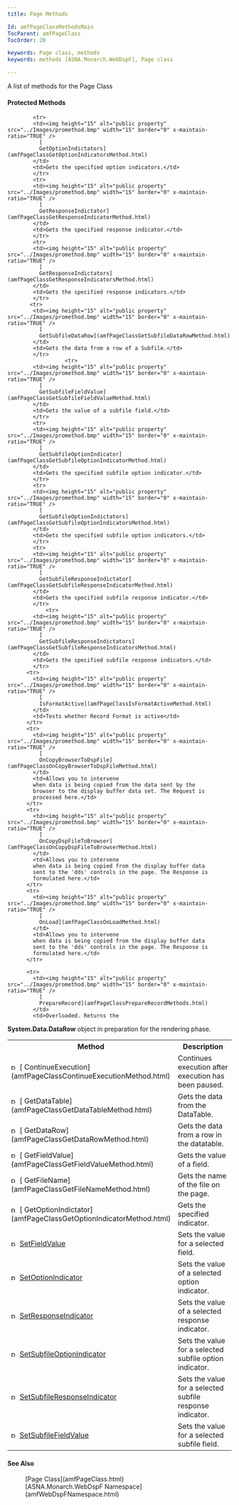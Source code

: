 ```yaml
---
title: Page Methods

Id: amfPageClassMethodsMain
TocParent: amfPageClass
TocOrder: 20

keywords: Page class, methods
keywords: methods [ASNA.Monarch.WebDspF], Page class

---
```


A list of methods for the Page Class
<!--mine -->

#### Protected Methods
<table class="mytable" cellspacing="0" cellpadding="4" width="90%">
          <colgroup><col width="30%" /><col width="70%" />
          </colgroup>
          <tr><th>Method</th>
              <th>Description</th>
          </tr>
          <tr>
            <td><img height="15" alt="public property" src="../Images/promethod.bmp" width="15" border="0" x-maintain-ratio="TRUE" />
              [
              ContinueExecution](amfPageClassContinueExecutionMethod.html)
            </td>
            <td>Continues execution after
            execution has been paused.</td>
          </tr>
          <tr>
            <td><img height="15" alt="public property" src="../Images/promethod.bmp" width="15" border="0" x-maintain-ratio="TRUE" />
              [
              GetDataTable](amfPageClassGetDataTableMethod.html)
            </td>
            <td>Gets the data from the DataTable.</td>
			</tr>
          <tr>
            <td><img height="15" alt="public property" src="../Images/promethod.bmp" width="15" border="0" x-maintain-ratio="TRUE" />
              [
              GetDataRow](amfPageClassGetDataRowMethod.html)
            </td>
            <td>Gets the data from a row in the datatable.</td>
          </tr>
		            <tr>
            <td><img height="15" alt="public property" src="../Images/promethod.bmp" width="15" border="0" x-maintain-ratio="TRUE" />
              [
              GetFieldValue](amfPageClassGetFieldValueMethod.html)
            </td>
            <td>Gets the value of a field.</td>
			</tr>
			<tr>
			<td><img height="15" alt="public property" src="../Images/promethod.bmp" width="15" border="0" x-maintain-ratio="TRUE" />
              [
              GetFileName](amfPageClassGetFileNameMethod.html)
            </td>
            <td>Gets the name of the file
            on the page.</td>
			</tr>
			<tr>
			<td><img height="15" alt="public property" src="../Images/promethod.bmp" width="15" border="0" x-maintain-ratio="TRUE" />
              [
              GetOptionIndictator](amfPageClassGetOptionIndicatorMethod.html)
            </td>
            <td>Gets the specified indicator.</td>
			</tr>

			<tr>
			<td><img height="15" alt="public property" src="../Images/promethod.bmp" width="15" border="0" x-maintain-ratio="TRUE" />
              [
              GetOptionIndictators](amfPageClassGetOptionIndicatorsMethod.html)
            </td>
            <td>Gets the specified option indicators.</td>
			</tr>
			<tr>
			<td><img height="15" alt="public property" src="../Images/promethod.bmp" width="15" border="0" x-maintain-ratio="TRUE" />
              [
              GetResponseIndictator](amfPageClassGetResponseIndicatorMethod.html)
            </td>
            <td>Gets the specified response indicator.</td>
			</tr>
			<tr>
			<td><img height="15" alt="public property" src="../Images/promethod.bmp" width="15" border="0" x-maintain-ratio="TRUE" />
              [
              GetResponseIndictators](amfPageClassGetResponseIndicatorsMethod.html)
            </td>
            <td>Gets the specified response indicators.</td>
			</tr>
		   <tr>
            <td><img height="15" alt="public property" src="../Images/promethod.bmp" width="15" border="0" x-maintain-ratio="TRUE" />
              [
              GetSubfileDataRow](amfPageClassGetSubfileDataRowMethod.html)
            </td>
            <td>Gets the data from a row of a Subfile.</td>
			</tr>
			          <tr>
            <td><img height="15" alt="public property" src="../Images/promethod.bmp" width="15" border="0" x-maintain-ratio="TRUE" />
              [
              GetSubfileFieldValue](amfPageClassGetSubfileFieldValueMethod.html)
            </td>
            <td>Gets the value of a subfile field.</td>
			</tr>
			<tr>
			<td><img height="15" alt="public property" src="../Images/promethod.bmp" width="15" border="0" x-maintain-ratio="TRUE" />
              [
              GetSubfileOptionIndicator](amfPageClassGetSubfileOptionIndicatorMethod.html)
            </td>
            <td>Gets the specified subfile option indicator.</td>
			</tr>
			<tr>
			<td><img height="15" alt="public property" src="../Images/promethod.bmp" width="15" border="0" x-maintain-ratio="TRUE" />
              [
              GetSubfileOptionIndictators](amfPageClassGetSubfileOptionIndicatorsMethod.html)
            </td>
            <td>Gets the specified subfile option indicators.</td>
			</tr>
			<tr>
			<td><img height="15" alt="public property" src="../Images/promethod.bmp" width="15" border="0" x-maintain-ratio="TRUE" />
              [
              GetSubfileResponseIndictator](amfPageClassGetSubfileResponseIndicatorMethod.html)
            </td>
            <td>Gets the specified subfile response indicator.</td>
			</tr>
				<tr>
			<td><img height="15" alt="public property" src="../Images/promethod.bmp" width="15" border="0" x-maintain-ratio="TRUE" />
              [
              GetSubfileResponseIndictators](amfPageClassGetSubfileResponseIndicatorsMethod.html)
            </td>
            <td>Gets the specified subfile response indicators.</td>
			</tr>
		  <tr>
            <td><img height="15" alt="public property" src="../Images/promethod.bmp" width="15" border="0" x-maintain-ratio="TRUE" />
              [
              IsFormatActive](amfPageClassIsFormatActiveMethod.html)
            </td>
            <td>Tests whether Record Format is active</td>
          </tr>
          <tr>
            <td><img height="15" alt="public property" src="../Images/promethod.bmp" width="15" border="0" x-maintain-ratio="TRUE" />
              [
              OnCopyBrowserToDspFile](amfPageClassOnCopyBrowserToDspFileMethod.html)
            </td>
            <td>Allows you to intervene
            when data is being copied from the data sent by the
            browser to the display buffer data set. The Request is
            processed here.</td>
          </tr>
          <tr>
            <td><img height="15" alt="public property" src="../Images/promethod.bmp" width="15" border="0" x-maintain-ratio="TRUE" />
              [
              OnCopyDspFileToBrowser](amfPageClassOnCopyDspFileToBrowserMethod.html)
            </td>
            <td>Allows you to intervene
            when data is being copied from the display buffer data
            sent to the 'dds' controls in the page. The Response is
            formulated here.</td>
          </tr>
		  <tr>
            <td><img height="15" alt="public property" src="../Images/promethod.bmp" width="15" border="0" x-maintain-ratio="TRUE" />
              [
              OnLoad](amfPageClassOnLoadMethod.html)
            </td>
            <td>Allows you to intervene
            when data is being copied from the display buffer data
            sent to the 'dds' controls in the page. The Response is
            formulated here.</td>
          </tr>

          <tr>
            <td><img height="15" alt="public property" src="../Images/promethod.bmp" width="15" border="0" x-maintain-ratio="TRUE" />
              [
              PrepareRecord](amfPageClassPrepareRecordMethods.html)
            </td>
            <td>Overloaded. Returns the 
 **System.Data.DataRow**  object in
            preparation for the rendering phase.</td>
          </tr>
		  <tr>
            <td><img height="15" alt="public property" src="../Images/promethod.bmp" width="15" border="0" x-maintain-ratio="TRUE" />
              [
              SetFieldValue](amfPageClassSetFieldValueMethod.html)
            </td>
            <td>Sets the value for a selected field.</td>
          </tr>
		  <tr>
            <td><img height="15" alt="public property" src="../Images/promethod.bmp" width="15" border="0" x-maintain-ratio="TRUE" />
              [
              SetOptionIndicator](amfPageClassSetOptionIndicatorMethod.html)
            </td>
            <td>Sets the value of a selected option indicator.</td>
          </tr>
		  <tr>
            <td><img height="15" alt="public property" src="../Images/promethod.bmp" width="15" border="0" x-maintain-ratio="TRUE" />
              [
              SetResponseIndicator](amfPageClassSetResponseIndicatorMethod.html)
            </td>
            <td>Sets the value of a selected response indicator.</td>
          </tr>
		  <tr>
            <td><img height="15" alt="public property" src="../Images/promethod.bmp" width="15" border="0" x-maintain-ratio="TRUE" />
              [
              SetSubfileOptionIndicator](amfPageClassSetSubfileOptionIndicatorMethod.html)
            </td>
            <td>Sets the value for a selected subfile option indicator.</td>
          </tr>
		  <tr>
            <td><img height="15" alt="public property" src="../Images/promethod.bmp" width="15" border="0" x-maintain-ratio="TRUE" />
              [
              SetSubfileResponseIndicator](amfPageClassSetSubfileResponseIndicatorMethod.html)
            </td>
            <td>Sets the value for a selected subfile response indicator.</td>
          </tr>
		  <tr>
            <td><img height="15" alt="public property" src="../Images/promethod.bmp" width="15" border="0" x-maintain-ratio="TRUE" />
              [
              SetSubfileFieldValue](amfPageClassSetSubfileFieldValueMethod.html)
            </td>
            <td>Sets the value for a selected subfile field.</td>
          </tr>
</table>

#### See Also
<dl>
      <dd>[Page Class](amfPageClass.html)</dd>
      <dd>[ASNA.Monarch.WebDspF Namespace](amfWebDspFNamespace.html)</dd></dl>

